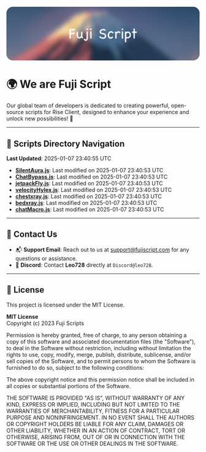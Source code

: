 ![Banner](.github/b.webp)

# 🌍 **We are Fuji Script**

Our global team of developers is dedicated to creating powerful, open-source scripts for Rise Client, designed to enhance your experience and unlock new possibilities! 🌟

---
<!-- SCRIPTS_NAVIGATION_START -->
## 📂 **Scripts Directory Navigation**

**Last Updated**: 2025-01-07 23:40:55 UTC

- **[SilentAura.js](scripts/SilentAura.js)**: Last modified on 2025-01-07 23:40:53 UTC
- **[ChatBypass.js](scripts/ChatBypass.js)**: Last modified on 2025-01-07 23:40:53 UTC
- **[jetpackFly.js](scripts/jetpackFly.js)**: Last modified on 2025-01-07 23:40:53 UTC
- **[velocityHylex.js](scripts/velocityHylex.js)**: Last modified on 2025-01-07 23:40:53 UTC
- **[chestxray.js](scripts/chestxray.js)**: Last modified on 2025-01-07 23:40:53 UTC
- **[bedxray.js](scripts/bedxray.js)**: Last modified on 2025-01-07 23:40:53 UTC
- **[chatMacro.js](scripts/chatMacro.js)**: Last modified on 2025-01-07 23:40:53 UTC

<!-- SCRIPTS_NAVIGATION_END -->

---

## 💬 **Contact Us**  
- 📬 **Support Email**: Reach out to us at [support@fujiscript.com](mailto:support@fujiscript.com) for any questions or assistance.  
- 💬 **Discord**: Contact **Leo728** directly at `Discord@leo728`.

---

## 📜 **License**

This project is licensed under the MIT License.  

**MIT License**  
Copyright (c) 2023 Fuji Scripts  

Permission is hereby granted, free of charge, to any person obtaining a copy of this software and associated documentation files (the "Software"), to deal in the Software without restriction, including without limitation the rights to use, copy, modify, merge, publish, distribute, sublicense, and/or sell copies of the Software, and to permit persons to whom the Software is furnished to do so, subject to the following conditions:  

The above copyright notice and this permission notice shall be included in all copies or substantial portions of the Software.  

THE SOFTWARE IS PROVIDED "AS IS", WITHOUT WARRANTY OF ANY KIND, EXPRESS OR IMPLIED, INCLUDING BUT NOT LIMITED TO THE WARRANTIES OF MERCHANTABILITY, FITNESS FOR A PARTICULAR PURPOSE AND NONINFRINGEMENT. IN NO EVENT SHALL THE AUTHORS OR COPYRIGHT HOLDERS BE LIABLE FOR ANY CLAIM, DAMAGES OR OTHER LIABILITY, WHETHER IN AN ACTION OF CONTRACT, TORT OR OTHERWISE, ARISING FROM, OUT OF OR IN CONNECTION WITH THE SOFTWARE OR THE USE OR OTHER DEALINGS IN THE SOFTWARE.  
